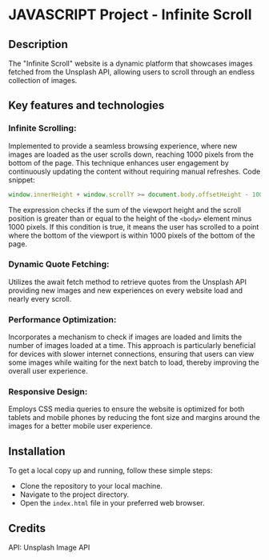 # JAVASCRIPT Project - Infinite Scroll

## Description

The "Infinite Scroll" website is a dynamic platform that showcases images fetched from the Unsplash API, allowing users to scroll through an endless collection of images.

## Key features and technologies

### Infinite Scrolling:

Implemented to provide a seamless browsing experience, where new images are loaded as the user scrolls down, reaching 1000 pixels from the bottom of the page.
This technique enhances user engagement by continuously updating the content without requiring manual refreshes.
Code snippet:

```js
window.innerHeight + window.scrollY >= document.body.offsetHeight - 1000;
```

The expression checks if the sum of the viewport height and the scroll position is greater than or equal to the height of the `<body>` element minus 1000 pixels.
If this condition is true, it means the user has scrolled to a point where the bottom of the viewport is within 1000 pixels of the bottom of the page.

### Dynamic Quote Fetching:

Utilizes the await fetch method to retrieve quotes from the Unsplash API providing new images and new experiences on every website load and nearly every scroll.

### Performance Optimization:

Incorporates a mechanism to check if images are loaded and limits the number of images loaded at a time.
This approach is particularly beneficial for devices with slower internet connections, ensuring that users can view some images while waiting for the next batch to load, thereby improving the overall user experience.

### Responsive Design:

Employs CSS media queries to ensure the website is optimized for both tablets and mobile phones by reducing the font size and margins around the images for a better mobile user experience.

## Installation

To get a local copy up and running, follow these simple steps:

- Clone the repository to your local machine.
- Navigate to the project directory.
- Open the `index.html` file in your preferred web browser.

## Credits

API: Unsplash Image API
